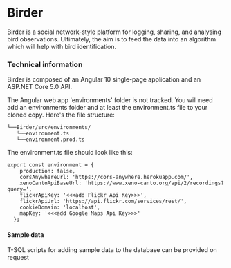 # Birder
Birder is a social network-style platform for logging, sharing, and analysing bird observations. Ultimately, the aim is to feed the data into an algorithm which will help with bird identification. 


### Technical information

Birder is composed of an Angular 10 single-page application and an ASP.NET Core 5.0 API.

The Angular web app 'environments' folder is not tracked.  You will need add an environments folder and at least the environment.ts file to your cloned copy.  Here's the file structure:

```
└──Birder/src/environments/
   └──environment.ts
   └──environment.prod.ts
```

The environment.ts file should look like this:

```
export const environment = {
    production: false,
    corsAnywhereUrl: 'https://cors-anywhere.herokuapp.com/',
    xenoCantoApiBaseUrl: 'https://www.xeno-canto.org/api/2/recordings?query=',
    flickrApiKey: '<<<add Flickr Api Key>>>',
    flickrApiUrl: 'https://api.flickr.com/services/rest/',
    cookieDomain: 'localhost',
    mapKey: '<<<add Google Maps Api Key>>>' 
  };
  ```

#### Sample data

T-SQL scripts for adding sample data to the database can be provided on request

